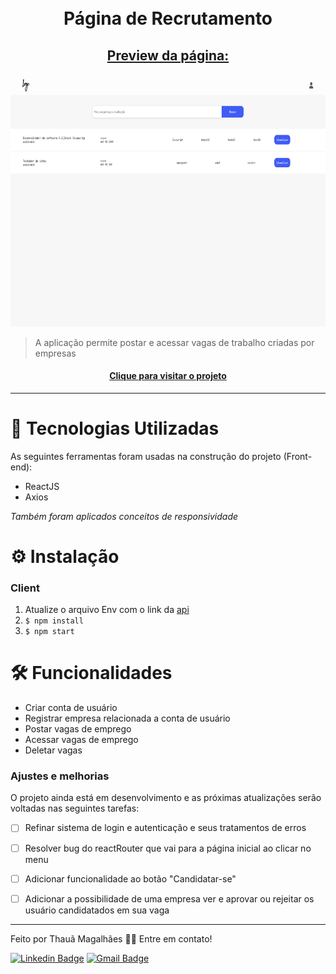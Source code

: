 <h1 align="center">
  <br>Página de Recrutamento
</h1>

## <p align="center"> <u>Preview da página:</u> </p>

<p align="center">
  <img src="assets/preview.png" height="400px" alt="preview da página">
</p>

> A aplicação permite postar e acessar vagas de trabalho criadas por empresas

<h4 align="center"><a href="https://tahaluh.github.io/recruit-page-react-frontend/#" target="_blank">Clique para visitar o projeto</a></h4>

---
# 💼 Tecnologias Utilizadas

As seguintes ferramentas foram usadas na construção do projeto (Front-end):

- ReactJS
- Axios

*Também foram aplicados conceitos de responsividade*

# ⚙️ Instalação

### Client

  1. Atualize o arquivo Env com o link da [api](https://github.com/tahaluh/recruit-page-nestjs-backend)
  2. `$ npm install`
  3. `$ npm start`

# 🛠️ Funcionalidades

- Criar conta de usuário
- Registrar empresa relacionada a conta de usuário
- Postar vagas de emprego
- Acessar vagas de emprego
- Deletar vagas


### Ajustes e melhorias

O projeto ainda está em desenvolvimento e as próximas atualizações serão voltadas nas seguintes tarefas:

- [ ] Refinar sistema de login e autenticação e seus tratamentos de erros
- [ ] Resolver bug do reactRouter que vai para a página inicial ao clicar no menu
- [ ] Adicionar funcionalidade ao botão "Candidatar-se"
- [ ] Adicionar a possibilidade de uma empresa ver e aprovar ou rejeitar os usuário candidatados em sua vaga


---

Feito por Thauã Magalhães 👋🏽 Entre em contato!

[![Linkedin Badge](https://img.shields.io/badge/-Thauã%20Lucas-blue?style=flat-square&logo=Linkedin&logoColor=white&link=linkedin.com/in/thaua-lucas//)](https://www.linkedin.com/in/thaua-lucas/?locale=pt_BR) 
[![Gmail Badge](https://img.shields.io/badge/-thauanlucascpl@gmail.com-c14438?style=flat-square&logo=Gmail&logoColor=white&link=mailto:thauanlucascpl@gmail.com)](mailto:thauanlucascpl@gmail.com)
